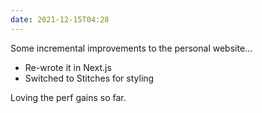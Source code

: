 ```yaml
---
date: 2021-12-15T04:28
---
```


Some incremental improvements to the personal website…

- Re-wrote it in Next.js
- Switched to Stitches for styling

Loving the perf gains so far.
